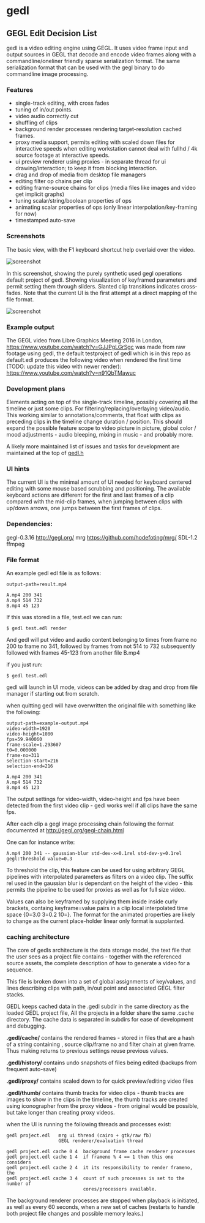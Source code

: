 # gedl

## GEGL Edit Decision List

gedl is a video editing engine using GEGL. It uses video frame input and output
sources in GEGL that decode and encode video frames along with a
commandline/oneliner friendly sparse serialization format. The same
serialization format that can be used with the gegl binary to do commandline
image processing.

### Features

 - single-track editing, with cross fades
 - tuning of in/out points.
 - video audio correctly cut
 - shuffling of clips
 - background render processes rendering target-resolution cached frames.
 - proxy media support, permits editing with scaled down files for interactive speeds when editing workstation cannot deal with fullhd / 4k source footage at interactive speeds.
 - ui preview renderer using proxies - in separate thread for ui drawing/interaction; to keep it from blocking interaction.
 - drag and drop of media from desktop file managers
 - editing filter op chains per clip
 - editing frame-source chains for clips (media files like images and video get implicit graphs)
 - tuning scalar/string/boolean properties of ops
 - animating scalar properties of ops (only linear interpolation/key-framing for
now)
 - timestamped auto-save

### Screenshots

The basic view, with the F1 keyboard shortcut help overlaid over the video.

![screenshot](http://pippin.gimp.org/gedl/gedl-help.png)

In this screenshot, showing the purely synthetic used gegl operations default
project of gedl. Showing visualization of keyframed parameters and permit
setting them through sliders. Slanted clip transitions indicates cross-fades.
Note that the current UI is the first attempt at a direct mapping of the file
format.

![screenshot](http://pippin.gimp.org/gedl/gedl2.png)


### Example output

The GEGL video from Libre Graphics Meeting 2016 in London,
https://www.youtube.com/watch?v=GJJPgLGrSgc was made from raw footage using
gedl, the default testproject of gedl which is in this repo as default.edl
produces the following video when rendered the first time (TODO: update this
video with newer render):
https://www.youtube.com/watch?v=n91QbTMawuc


### Development plans

Elements acting on top of the single-track timeline, possibly covering all the
timeline or just some clips. For filtering/replacing/overlaying video/audio.
This working similar to annotations/comments, that float with clips as
preceding clips in the timeline change duration / position. This should expand
the possible feature scope to video picture in picture, global color / mood
adjustments - audio bleeping, mixing in music - and probably more.

A likely more maintained list of issues and tasks for development are
maintained at the top of [gedl.h](https://github.com/hodefoting/gedl/blob/master/gedl.h)

### UI hints

The current UI is the minimal amount of UI needed for keyboard centered editing
with some mouse based scrubbing and positioning. The available keyboard actions
are different for the first and last frames of a clip compared with the
mid-clip frames, when jumping between clips with up/down arrows, one jumps
between the first frames of clips.


### Dependencies:

   gegl-0.3.16  http://gegl.org/
   mrg          https://github.com/hodefoting/mrg/
   SDL-1.2
   ffmpeg

### File format

An example gedl edl file is as follows:

    output-path=result.mp4

    A.mp4 200 341
    A.mp4 514 732
    B.mp4 45 123

If this was stored in a file, test.edl we can run:

    $ gedl test.edl render

And gedl will put video and audio content belonging to times from frame no 200 to frame no 341, followed by frames from not 514 to 732 subsequently followed with frames 45-123 from another file B.mp4

if you just run:

    $ gedl test.edl

gedl will launch in UI mode, videos can be added by drag and drop from
file manager if starting out from scratch.

when quitting gedl will have overwritten the original file
with something like the following:

    output-path=example-output.mp4
    video-width=1920
    video-height=1080
    fps=59.940060
    frame-scale=1.293607
    t0=0.000000
    frame-no=311
    selection-start=216
    selection-end=216
    
    A.mp4 200 341
    A.mp4 514 732
    B.mp4 45 123

The output settings  for video-width, video-height and fps have been detected
from the first video clip - gedl works well if all clips have the same fps.

After each clip a gegl image processing chain following the format documented
at http://gegl.org/gegl-chain.html

One can for instance write:

    A.mp4 200 341 -- gaussian-blur std-dev-x=0.1rel std-dev-y=0.1rel gegl:threshold value=0.3

To threshold the clip, this feature can be used for using arbitrary GEGL
pipelines with interpolated parameters as filters on a video clip. The suffix
rel used in the gaussian blur is dependant on the height of the video - this
permits the pipeline to be used for proxies as well as for full size video.

Values can also be keyframed by supplying them inside inside curly brackets,
containg keyframe=value pairs in a clip local interpolated time space {0=3.0
3=0.2 10=}. The format for the animated properties are likely to change as
the current place-holder linear only format is supplanted.

### caching architecture

The core of gedls architecture is the data storage model, the text file that
the user sees as a project file contains - together with the referenced source
assets, the complete description of how to generate a video for a sequence.

This file is broken down into a set of global assignments of key/values, and
lines describing clips with path, in/out point and associated GEGL filter
stacks.

GEDL keeps cached data in the .gedl subdir in the same directory as the loaded
GEDL project file, All the projects in a folder share the same .cache
directory. The cache data is separated in subdirs for ease of development and
debugging.

**.gedl/cache/**   contains the rendered frames - stored in files that are a hash
of a string containing , source clip/frame no and filter chain at given frame.
Thus making returns to previous settings reuse previous values.

**.gedl/history/**  contains undo snapshots of files being edited (backups from
frequent auto-save)

**.gedl/proxy/**  contains scaled down to for quick preview/editing video files

**.gedl/thumb/**  contains thumb tracks for video clips - thumb tracks are images
to show in the clips in the timeline, the thumb tracks are created using
iconographer from the proxy videos - from original would be possible, but take
longer than creating proxy videos.

when the UI is running the following threads and processes exist:

    gedl project.edl   mrg ui thread (cairo + gtk/raw fb)
                       GEGL renderer/evaluation thread

    gedl project.edl cache 0 4  background frame cache renderer processes
    gedl project.edl cache 1 4  if frameno % 4 == 1 then this one considers
    gedl project.edl cache 2 4  it its responsibility to render frameno, the
    gedl project.edl cache 3 4  count of such processes is set to the number of
                                cores/processors available.

The background renderer processes are stopped when playback is initiated, as
well as every 60 seconds, when a new set of caches (restarts to handle both
project file changes and possible memory leaks.)

